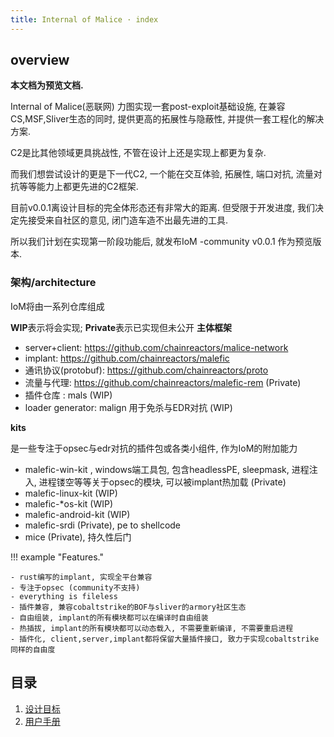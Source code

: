 ```yaml
---
title: Internal of Malice · index
---
```


## overview 

**本文档为预览文档.** 

Internal of Malice(恶联网) 力图实现一套post-exploit基础设施, 在兼容CS,MSF,Sliver生态的同时, 提供更高的拓展性与隐蔽性, 并提供一套工程化的解决方案.

C2是比其他领域更具挑战性, 不管在设计上还是实现上都更为复杂. 

而我们想尝试设计的更是下一代C2, 一个能在交互体验, 拓展性, 端口对抗, 流量对抗等等能力上都更先进的C2框架. 

目前v0.0.1离设计目标的完全体形态还有非常大的距离. 但受限于开发进度, 我们决定先接受来自社区的意见, 闭门造车造不出最先进的工具.

所以我们计划在实现第一阶段功能后, 就发布IoM -community v0.0.1 作为预览版本. 

### 架构/architecture

IoM将由一系列仓库组成

**WIP**表示将会实现; **Private**表示已实现但未公开
**主体框架**

* server+client: https://github.com/chainreactors/malice-network
* implant: https://github.com/chainreactors/malefic
* 通讯协议(protobuf): https://github.com/chainreactors/proto
* 流量与代理: https://github.com/chainreactors/malefic-rem (Private)
* 插件仓库 : mals (WIP)
* loader generator: malign 用于免杀与EDR对抗 (WIP)

**kits**

是一些专注于opsec与edr对抗的插件包或各类小组件, 作为IoM的附加能力

* malefic-win-kit , windows端工具包, 包含headlessPE, sleepmask, 进程注入, 进程镂空等等关于opsec的模块, 可以被implant热加载 (Private)
* malefic-linux-kit (WIP)
* malefic-*os-kit (WIP)
* malefic-android-kit (WIP)
* malefic-srdi (Private),  pe to shellcode 
* mice (Private), 持久性后门



!!! example "Features."

    - rust编写的implant, 实现全平台兼容
    - 专注于opsec (community不支持)
    - everything is fileless
    - 插件兼容, 兼容cobaltstrike的BOF与sliver的armory社区生态
    - 自由组装, implant的所有模块都可以在编译时自由组装
    - 热插拔, implant的所有模块都可以动态载入, 不需要重新编译, 不需要重启进程
    - 插件化, client,server,implant都将保留大量插件接口, 致力于实现cobaltstrike同样的自由度

## 目录

1. [设计目标](/wiki/IoM/design.md)
1. [用户手册](/wiki/IoM/manual.md)

